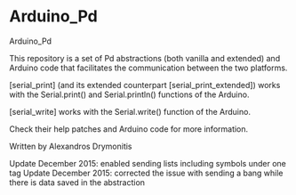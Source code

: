 # Arduino_Pd

Arduino_Pd

This repository is a set of Pd abstractions (both vanilla and extended) and Arduino code that facilitates the communication between the two platforms.

[serial_print] (and its extended counterpart [serial_print_extended]) works with the Serial.print() and Serial.println() functions of the Arduino.

[serial_write] works with the Serial.write() function of the Arduino.

Check their help patches and Arduino code for more information.

Written by Alexandros Drymonitis


Update December 2015: enabled sending lists including symbols under one tag
Update December 2015: corrected the issue with sending a bang while there is data saved in the abstraction
